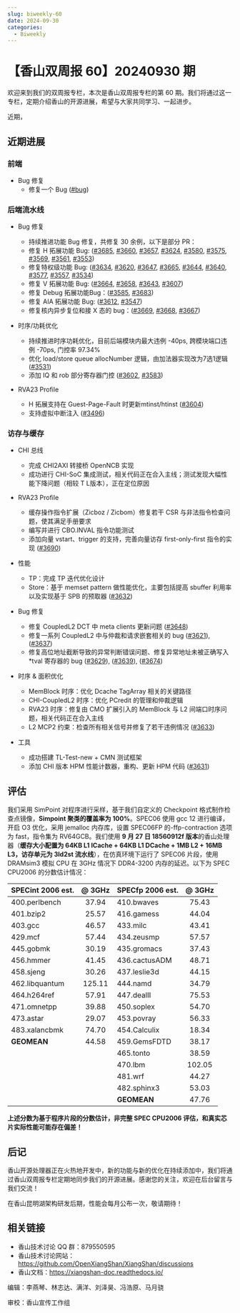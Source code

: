 ```yaml
---
slug: biweekly-60
date: 2024-09-30
categories:
  - Biweekly
---
```

# 【香山双周报 60】20240930 期

欢迎来到我们的双周报专栏，本次是香山双周报专栏的第 60 期。我们将通过这一专栏，定期介绍香山的开源进展，希望与大家共同学习、一起进步。

近期，

<!-- more -->

## 近期进展

### 前端

- Bug 修复
    - 修复一个 Bug ([#bug](https://github.com/OpenXiangShan/XiangShan/pull/bug))

### 后端流水线

- Bug 修复
    - 持续推进功能 Bug 修复，共修复 30 余例，以下是部分 PR：
    - 修复 H 拓展功能 Bug: ([#3685](https://github.com/OpenXiangShan/XiangShan/pull/3685), [#3660](https://github.com/OpenXiangShan/XiangShan/pull/3660), [#3657](https://github.com/OpenXiangShan/XiangShan/pull/3657), [#3624](https://github.com/OpenXiangShan/XiangShan/pull/3624), [#3580](https://github.com/OpenXiangShan/XiangShan/pull/3580), [#3575](https://github.com/OpenXiangShan/XiangShan/pull/3575), [#3569](https://github.com/OpenXiangShan/XiangShan/pull/3569), [#3561](https://github.com/OpenXiangShan/XiangShan/pull/3561), [#3553](https://github.com/OpenXiangShan/XiangShan/pull/3553))
    - 修复特权级功能 Bug: ([#3634](https://github.com/OpenXiangShan/XiangShan/pull/3634), [#3620](https://github.com/OpenXiangShan/XiangShan/pull/3620), [#3647](https://github.com/OpenXiangShan/XiangShan/pull/3647), [#3665](https://github.com/OpenXiangShan/XiangShan/pull/3665), [#3644](https://github.com/OpenXiangShan/XiangShan/pull/3644), [#3640](https://github.com/OpenXiangShan/XiangShan/pull/3640), [#3577](https://github.com/OpenXiangShan/XiangShan/pull/3577), [#3557](https://github.com/OpenXiangShan/XiangShan/pull/3557), [#3534](https://github.com/OpenXiangShan/XiangShan/pull/3534))
    - 修复 V 拓展功能 Bug: ([#3664](https://github.com/OpenXiangShan/XiangShan/pull/3664), [#3658](https://github.com/OpenXiangShan/XiangShan/pull/3658), [#3643](https://github.com/OpenXiangShan/XiangShan/pull/3643), [#3607](https://github.com/OpenXiangShan/XiangShan/pull/3607))
    - 修复 Debug 拓展功能Bug：([#3585](https://github.com/OpenXiangShan/XiangShan/pull/3585), [#3683](https://github.com/OpenXiangShan/XiangShan/pull/3683))
    - 修复 AIA 拓展功能 Bug: ([#3612](https://github.com/OpenXiangShan/XiangShan/pull/3612), [#3547](https://github.com/OpenXiangShan/XiangShan/pull/3547))
    - 修复核内异步复位和接 X 态的 bug：([#3669](https://github.com/OpenXiangShan/XiangShan/pull/3669), [#3668](https://github.com/OpenXiangShan/XiangShan/pull/3668), [#3667](https://github.com/OpenXiangShan/XiangShan/pull/3667))

- 时序/功耗优化
    - 持续推进时序功耗优化，目前后端模块内最大违例 -40ps, 跨模块端口违例 -70ps, 门控率 97.34%
    - 优化 load/store queue allocNumber 逻辑，由加法器实现改为7选1逻辑 ([#3531](https://github.com/OpenXiangShan/XiangShan/pull/3531))
    - 添加 IQ 和 rob 部分寄存器门控 ([#3602](https://github.com/OpenXiangShan/XiangShan/pull/3602), [#3583](https://github.com/OpenXiangShan/XiangShan/pull/3583))

- RVA23 Profile
    - H 拓展支持在 Guest-Page-Fault 时更新mtinst/htinst ([#3604](https://github.com/OpenXiangShan/XiangShan/pull/3604))
    - 支持虚拟中断注入 ([#3496](https://github.com/OpenXiangShan/XiangShan/pull/3496))

### 访存与缓存

- CHI 总线
  - 完成 CHI2AXI 转接桥 OpenNCB 实现
  - 成功进行 CHI-SoC 集成测试，相关代码正在合入主线；测试发现大幅性能下降问题（相较 T L版本），正在定位原因

- RVA23 Profile
  - 缓存操作指令扩展（Zicboz / Zicbom）修复若干 CSR 与非法指令检查问题，使其满足手册要求
  - 编写并进行 CBO.INVAL 指令功能测试
  - 添加向量 vstart、trigger 的支持，完善向量访存 first-only-first 指令的实现 ([#3690](https://github.com/OpenXiangShan/XiangShan/pull/3690))

- 性能
  - TP：完成 TP 迭代优化设计
  - Store：基于 memset pattern 做性能优化，主要包括提高 sbuffer 利用率以及实现基于 SPB 的预取器 ([#3632](https://github.com/OpenXiangShan/XiangShan/pull/3632))

- Bug 修复
  - 修复 CoupledL2 DCT 中 meta clients 更新问题 ([#3648](https://github.com/OpenXiangShan/XiangShan/pull/3648))
  - 修复一系列 CoupledL2 中与仲裁和请求嵌套相关的 bug ([#3621](https://github.com/OpenXiangShan/XiangShan/pull/3621)), ([#3637](https://github.com/OpenXiangShan/XiangShan/pull/3637))
  - 修复高位地址截断导致的异常判断错误问题、修复异常地址未被正确写入 *tval 寄存器的 bug ([#3629](https://github.com/OpenXiangShan/XiangShan/pull/3629)), ([#3639](https://github.com/OpenXiangShan/XiangShan/pull/3639)), ([#3674](https://github.com/OpenXiangShan/XiangShan/pull/3674))

- 时序 & 面积优化
  - MemBlock 时序：优化 Dcache TagArray 相关的关键路径
  - CHI-CoupledL2 时序：优化 PCredit 的管理和仲裁逻辑
  - RVA23 时序：修复由 CMO 扩展引入的 MemBlock 与 L2 间端口时序问题，相关代码正在合入主线
  - L2 MCP2 约束：检查所有相关信号并修复了若干违例情况 ([#3633](https://github.com/OpenXiangShan/XiangShan/pull/3633))

- 工具
  - 成功搭建 TL-Test-new + CMN 测试框架
  - 添加 CHI 版本 HPM 性能计数器，重构、更新 HPM 代码 ([#3631](https://github.com/OpenXiangShan/XiangShan/pull/3631))


## 评估

我们采用 SimPoint 对程序进行采样，基于我们自定义的 Checkpoint 格式制作检查点镜像，**Simpoint 聚类的覆盖率为 100%**。SPEC06 使用 gcc 12 进行编译，开启 O3 优化，采用 jemalloc 内存库，设置 SPEC06FP 的-ffp-contraction 选项为 fast，指令集为 RV64GCB。我们使用 **9 月 27 日 18560912f 版本**的香山处理器（**缓存大小配置为 64KB L1 ICache + 64KB L1 DCache + 1MB L2 + 16MB L3，访存单元为 3ld2st 流水线**），在仿真环境下运行了 SPEC06 片段，使用 DRAMsim3 模拟 CPU 在 3GHz 情况下 DDR4-3200 内存的延迟。以下为 SPEC CPU2006 的分数估计情况：

| SPECint 2006 est. | @ 3GHz | SPECfp 2006 est.  | @ 3GHz |
| :---------------- | :----: | :---------------- | :----: |
| 400.perlbench     | 37.94  | 410.bwaves        | 75.43  |
| 401.bzip2         | 25.57  | 416.gamess        | 44.04  |
| 403.gcc           | 46.57  | 433.milc          | 43.41  |
| 429.mcf           | 57.44  | 434.zeusmp        | 57.57  |
| 445.gobmk         | 30.19  | 435.gromacs       | 37.43  |
| 456.hmmer         | 41.45  | 436.cactusADM     | 48.71  |
| 458.sjeng         | 30.26  | 437.leslie3d      | 44.15  |
| 462.libquantum    | 125.11 | 444.namd          | 34.79  |
| 464.h264ref       | 57.91  | 447.dealII        | 75.53  |
| 471.omnetpp       | 39.88  | 450.soplex        | 54.70  |
| 473.astar         | 29.07  | 453.povray        | 56.33  |
| 483.xalancbmk     | 74.70  | 454.Calculix      | 18.34  |
| **GEOMEAN**       | 44.58  | 459.GemsFDTD      | 38.17  |
|                   |        | 465.tonto         | 38.59  |
|                   |        | 470.lbm           | 102.05 |
|                   |        | 481.wrf           | 44.27  |
|                   |        | 482.sphinx3       | 53.03  |
|                   |        | **GEOMEAN**       | 47.76  |

**上述分数为基于程序片段的分数估计，非完整 SPEC CPU2006 评估，和真实芯片实际性能可能存在偏差！**

## 后记

香山开源处理器正在火热地开发中，新的功能与新的优化在持续添加中，我们将通过香山双周报专栏定期地同步我们的开源进展。感谢您的关注，欢迎在后台留言与我们交流！

在香山昆明湖架构研发后期，性能会每月公布一次，敬请期待！

## 相关链接

* 香山技术讨论 QQ 群：879550595
* 香山技术讨论网站：https://github.com/OpenXiangShan/XiangShan/discussions
* 香山文档：https://xiangshan-doc.readthedocs.io/

编辑：李燕琴、林志达、满洋、刘泽昊、冯浩原、马月骁

审校：香山宣传工作组
